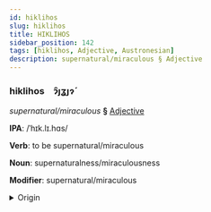 ```yaml
---
id: hiklihos
slug: hiklihos
title: HIKLIHOS
sidebar_position: 142
tags: [hiklihos, Adjective, Austronesian]
description: supernatural/miraculous § Adjective
---
```


### hiklihos&emsp;<span kind="abugida">ɂ̑ȷʓȷɂ́</span>

*supernatural/miraculous* **§** [Adjective](../../tags/Adjective)

**IPA**: /ˈhɪk.lɪ.hɑs/

**Verb**: to be supernatural/miraculous

**Noun**: supernaturalness/miraculousness

**Modifier**: supernatural/miraculous

<details>
    <summary>Origin</summary>
    Tagalog ᜑᜒᜄ᜔ᜎᜒᜃᜐ᜔ higlikás [hɪɡ.lɪˈxas]<br/>
    <em>Austronesian Language Family</em>
</details>